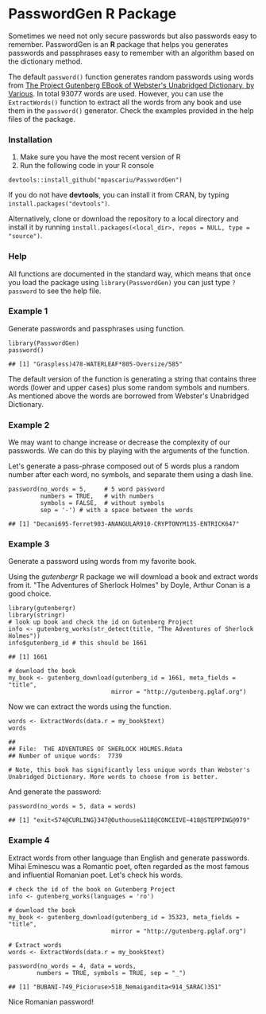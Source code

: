 # PasswordGen R Package

Sometimes we need not only secure passwords but also passwords easy to
remember. PasswordGen is an **R** package that helps you generates
passwords and passphrases easy to remember with an algorithm based on
the dictionary method.

The default `password()` function generates random passwords using words
from [The Project Gutenberg EBook of Webster's Unabridged Dictionary, by
Various](http://www.gutenberg.org/ebooks/29765). In total 93077 words
are used. However, you can use the `ExtractWords()` function to extract
all the words from any book and use them in the `password()` generator.
Check the examples provided in the help files of the package.

### Installation

1.  Make sure you have the most recent version of R
2.  Run the following code in your R console

<!-- -->

    devtools::install_github("mpascariu/PasswordGen")

If you do not have **devtools**, you can install it from CRAN, by typing
`install.packages("devtools")`.

Alternatively, clone or download the repository to a local directory and
install it by running
`install.packages(<local_dir>, repos = NULL, type = "source")`.

### Help

All functions are documented in the standard way, which means that once
you load the package using `library(PasswordGen)` you can just type
`?password` to see the help file.

### Example 1

Generate passwords and passphrases using function.

    library(PasswordGen)
    password()

    ## [1] "Graspless)478-WATERLEAF*805-Oversize/585"

The default version of the function is generating a string that
contains three words (lower and upper cases) plus some random symbols
and numbers. As mentioned above the words are borrowed from Webster's
Unabridged Dictionary.

### Example 2

We may want to change increase or decrease the complexity of our
passwords. We can do this by playing with the arguments of the function.

Let's generate a pass-phrase composed out of 5 words plus a random number
after each word, no symbols, and separate them using a dash line.

    password(no_words = 5,     # 5 word password
             numbers = TRUE,   # with numbers
             symbols = FALSE,  # without symbols
             sep = '-') # with a space between the words

    ## [1] "Decani695-ferret903-ANANGULAR910-CRYPTONYM135-ENTRICK647"

### Example 3

Generate a password using words from my favorite book.

Using the *gutenbergr* R package we will download a book and extract words from it.
"The Adventures of Sherlock Holmes" by Doyle, Arthur Conan is a good
choice.

    library(gutenbergr)
    library(stringr)
    # look up book and check the id on Gutenberg Project
    info <- gutenberg_works(str_detect(title, "The Adventures of Sherlock Holmes"))
    info$gutenberg_id # this should be 1661

    ## [1] 1661

    # download the book
    my_book <- gutenberg_download(gutenberg_id = 1661, meta_fields = "title",
                                 mirror = "http://gutenberg.pglaf.org")

Now we can extract the words using the function.

    words <- ExtractWords(data.r = my_book$text)
    words

    ## 
    ## File:  THE ADVENTURES OF SHERLOCK HOLMES.Rdata
    ## Number of unique words:  7739

    # Note, this book has significantly less unique words than Webster's Unabridged Dictionary. More words to choose from is better.

And generate the password:

    password(no_words = 5, data = words)

    ## [1] "exit<574@CURLING}347@Outhouse&118@CONCEIVE~418@STEPPING@979"

### Example 4

Extract words from other language than English and generate passwords.
Mihai Eminescu was a Romantic poet, often regarded as the most famous
and influential Romanian poet. Let's check his words.

    # check the id of the book on Gutenberg Project
    info <- gutenberg_works(languages = 'ro')

    # download the book
    my_book <- gutenberg_download(gutenberg_id = 35323, meta_fields = "title",
                                 mirror = "http://gutenberg.pglaf.org")

    # Extract words
    words <- ExtractWords(data.r = my_book$text)

    password(no_words = 4, data = words,
            numbers = TRUE, symbols = TRUE, sep = "_")

    ## [1] "BUBANI-749_Picioruse>518_Nemaigandita<914_SARAC)351"

Nice Romanian password!
